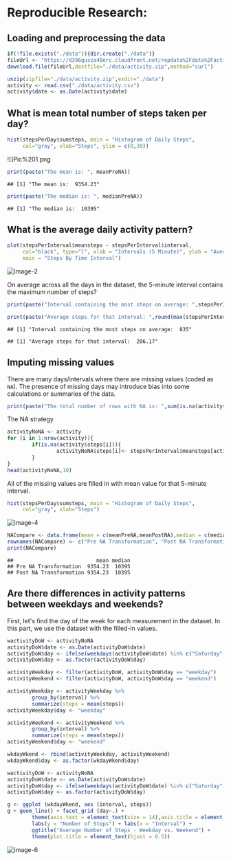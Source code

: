 # Reproducible Research: 

## Loading and preprocessing the data

```r
if(!file.exists("./data")){dir.create("./data")}
fileUrl <- "https://d396qusza40orc.cloudfront.net/repdata%2Fdata%2Factivity.zip"
download.file(fileUrl,destfile="./data/activity.zip",method="curl")

unzip(zipfile="./data/activity.zip",exdir="./data")
activity <- read.csv("./data/activity.csv")
activity$date <- as.Date(activity$date)
```


## What is mean total number of steps taken per day?

```r
hist(stepsPerDay$sumsteps, main = "Histogram of Daily Steps", 
     col="gray", xlab="Steps", ylim = c(0,30))
```
 
![]Pic%201.png

```r
print(paste("The mean is: ", meanPreNA))
```

```
## [1] "The mean is:  9354.23"
```

```r
print(paste("The median is: ", medianPreNA))
```

```
## [1] "The median is:  10395"
```


## What is the average daily activity pattern?

```r
plot(stepsPerInterval$meansteps ~ stepsPerInterval$interval,
     col="black", type="l", xlab = "Intervals (5 Minute)", ylab = "Average Number of Steps",
     main = "Steps By Time Interval")
```

![image-2](image-2.png) 


On average across all the days in the dataset, the 5-minute interval contains
the maximum number of steps?

```r
print(paste("Interval containing the most steps on average: ",stepsPerInterval$interval[which.max(stepsPerInterval$meansteps)]))
```
```r
print(paste("Average steps for that interval: ",round(max(stepsPerInterval$meansteps),digits=2)))
```

```
## [1] "Interval containing the most steps on average:  835"
```
```
## [1] "Average steps for that interval:  206.17"
```

## Imputing missing values

There are many days/intervals where there are missing values (coded as `NA`). The presence of missing days may introduce bias into some calculations or summaries of the data.


```r
print(paste("The total number of rows with NA is: ",sum(is.na(activity$steps))))
```


The NA strategy
```r
activityNoNA <- activity  
for (i in 1:nrow(activity)){
        if(is.na(activity$steps[i])){
                activityNoNA$steps[i]<- stepsPerInterval$meansteps[activityNoNA$interval[i] == stepsPerInterval$interval]
        }
}
head(activityNoNA,10)
```

All of the missing values are filled in with mean value for that 5-minute
interval.

```r
hist(stepsPerDay$sumsteps, main = "Histogram of Daily Steps", 
     col="gray", xlab="Steps")
```

![image-4](image-4.png) 

```r
NACompare <- data.frame(mean = c(meanPreNA,meanPostNA),median = c(medianPreNA,medianPostNA))
rownames(NACompare) <- c("Pre NA Transformation", "Post NA Transformation")
print(NACompare)
```

```
##                           mean median
## Pre NA Transformation  9354.23  10395
## Post NA Transformation 9354.23  10395
```

## Are there differences in activity patterns between weekdays and weekends?
First, let's find the day of the week for each measurement in the dataset. In
this part, we use the dataset with the filled-in values.


```r
wactivityDoW <- activityNoNA
activityDoW$date <- as.Date(activityDoW$date)
activityDoW$day <- ifelse(weekdays(activityDoW$date) %in% c("Saturday", "Sunday"), "weekend", "weekday")
activityDoW$day <- as.factor(activityDoW$day)
```
```r
activityWeekday <- filter(activityDoW, activityDoW$day == "weekday")
activityWeekend <- filter(activityDoW, activityDoW$day == "weekend")

activityWeekday <- activityWeekday %>%
        group_by(interval) %>%
        summarize(steps = mean(steps)) 
activityWeekday$day <- "weekday"

activityWeekend <- activityWeekend %>%
        group_by(interval) %>%
        summarize(steps = mean(steps)) 
activityWeekend$day <- "weekend"

wkdayWkend <- rbind(activityWeekday, activityWeekend)
wkdayWkend$day <- as.factor(wkdayWkend$day)
```

```r
wactivityDoW <- activityNoNA
activityDoW$date <- as.Date(activityDoW$date)
activityDoW$day <- ifelse(weekdays(activityDoW$date) %in% c("Saturday", "Sunday"), "weekend", "weekday")
activityDoW$day <- as.factor(activityDoW$day)
```

```r
g <- ggplot (wkdayWkend, aes (interval, steps))
g + geom_line() + facet_grid (day~.) + 
        theme(axis.text = element_text(size = 14),axis.title = element_text(size = 16)) + 
        labs(y = "Number of Steps") + labs(x = "Interval") + 
        ggtitle("Average Number of Steps - Weekday vs. Weekend") + 
        theme(plot.title = element_text(hjust = 0.5))
```

![image-6](image-6.png) 
